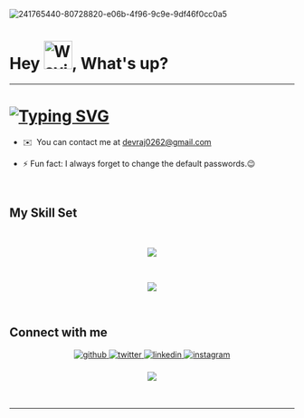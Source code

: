 ![241765440-80728820-e06b-4f96-9c9e-9df46f0cc0a5](https://github.com/Lynk4/Lynk4/assets/44930131/3de0c528-45a6-4595-bf3f-a50c77baaa30)


Hey <img src="https://raw.githubusercontent.com/nixin72/nixin72/master/wave.gif" alt="Waving hand animated gif" height="50" width="50" />, What's up?
===============================================================================================================================
---
# [![Typing SVG](https://readme-typing-svg.herokuapp.com?font=Damion&size=45&duration=1998&pause=1000&color=F7103D&background=FFFFFF00&random=false&width=990&height=70&lines=I'm+Chandra%2C+a+Cyber+Security+Student+from+India...%F0%9F%9A%80)](https://git.io/typing-svg)


*   ✉️  You can contact me at [devraj0262@gmail.com](mailto:devraj0262@gmail.com)

- ⚡ Fun fact: I always forget to change the default passwords.😉  


<br/>  



## My Skill Set 

<br/>  

<p align="center">
  <a href="https://skillicons.dev">
    <img src="https://skillicons.dev/icons?i=git,github,linux,bash,solidity,docker,postman,py" />
  </a>
</p>

<br/> 
<p align="center">
  <a href="https://skillicons.dev">
    <img src="https://skillicons.dev/icons?i=vim,js,md,vscode,raspberrypi,html,css,discord"/>
  </a>
</p>

<br/>  

## Connect with me  
<div align="center">
<a href="https://github.com/Lynk4" target="_blank">
<img src=https://img.shields.io/badge/github-%2324292e.svg?&style=for-the-badge&logo=github&logoColor=white alt=github style="margin-bottom: 5px;" />
</a>
<a href="https://twitter.com/_kant___" target="_blank">
<img src=https://img.shields.io/badge/twitter-%2300acee.svg?&style=for-the-badge&logo=twitter&logoColor=white alt=twitter style="margin-bottom: 5px;" />
</a>
<a href="https://linkedin.com/in/chandra-kant-bauri-b33114230" target="_blank">
<img src=https://img.shields.io/badge/linkedin-%231E77B5.svg?&style=for-the-badge&logo=linkedin&logoColor=white alt=linkedin style="margin-bottom: 5px;" />
</a>
<a href="https://instagram.com/__c.kant__" target="_blank">
<img src=https://img.shields.io/badge/instagram-%23000000.svg?&style=for-the-badge&logo=instagram&logoColor=white alt=instagram style="margin-bottom: 5px;" />
</a>  
</div>  
  

<br/>  



<div align="center">
<img src="https://komarev.com/ghpvc/?username=Lynk4&&style=flat-square" align="center" />
</div>  
  

<br/>  

<div align="center"></div>
<br />

----
